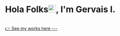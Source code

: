 
<h1 align="">Hola Folks<img width="25px" src="https://raw.githubusercontent.com/blackcater/blackcater/master/images/Hi.gif" alt="Hi from Gersh"/>, I'm Gervais I.</h1>
<br/>
<a href="https://www.amgervais.me/">👉 See my works here ---</a>
